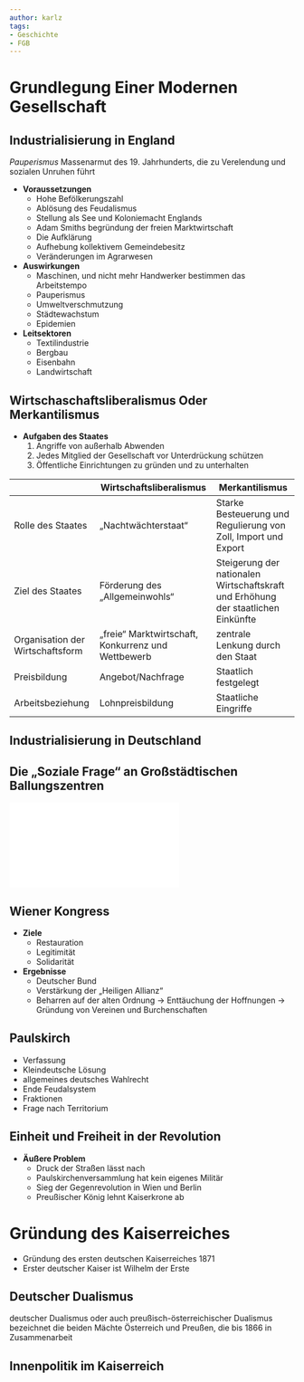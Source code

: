 ```yaml
---
author: karlz
tags:
- Geschichte
- FGB
---
```


# Grundlegung Einer Modernen Gesellschaft

## Industrialisierung in England

*Pauperismus* Massenarmut des 19. Jahrhunderts, die zu Verelendung und sozialen Unruhen führt

- **Voraussetzungen**
	- Hohe Befölkerungszahl
	- Ablösung des Feudalismus
	- Stellung als See und Koloniemacht Englands
	- Adam Smiths begründung der freien Marktwirtschaft
	- Die Aufklärung
	- Aufhebung kollektivem Gemeindebesitz
	- Veränderungen im Agrarwesen
- **Auswirkungen**
	- Maschinen, und nicht mehr Handwerker bestimmen das Arbeitstempo
	- Pauperismus
	- Umweltverschmutzung
	- Städtewachstum
	- Epidemien
- **Leitsektoren**
	- Textilindustrie
	- Bergbau
	- Eisenbahn
	- Landwirtschaft

## Wirtschaschaftsliberalismus Oder Merkantilismus

- **Aufgaben des Staates**
	1. Angriffe von außerhalb Abwenden
	1. Jedes Mitglied der Gesellschaft vor Unterdrückung schützen
	1. Öffentliche Einrichtungen zu gründen und zu unterhalten

|                                  | Wirtschaftsliberalismus                            | Merkantilismus                                                                    |
| -------------------------------- | -------------------------------------------------- | --------------------------------------------------------------------------------- |
| Rolle des Staates                | „Nachtwächterstaat“                                | Starke Besteuerung und Regulierung von Zoll, Import und Export                    |
| Ziel des Staates                 | Förderung des „Allgemeinwohls“                     | Steigerung der nationalen Wirtschaftskraft und Erhöhung der staatlichen Einkünfte |
| Organisation der Wirtschaftsform | „freie“ Marktwirtschaft, Konkurrenz und Wettbewerb | zentrale Lenkung durch den Staat                                                  |
| Preisbildung                     | Angebot/Nachfrage                                  | Staatlich festgelegt                                                              |
| Arbeitsbeziehung                 | Lohnpreisbildung                                   | Staatliche Eingriffe                                                              |

## Industrialisierung in Deutschland

## Die „Soziale Frage“ an Großstädtischen Ballungszentren

![Mann der Arbeit aufgewacht - AB2 - Schüler](Working%20Materials/Industiraliesierung/Mann%20der%20Arbeit%20aufgewacht%20-%20AB2%20-%20Schüler.pdf)

## Wiener Kongress

- **Ziele**
	- Restauration
	- Legitimität
	- Solidarität
- **Ergebnisse**
	- Deutscher Bund
	- Verstärkung der „Heiligen Allianz“
	- Beharren auf der alten Ordnung → Enttäuchung der Hoffnungen → Gründung von Vereinen und Burchenschaften

## Paulskirch

- Verfassung
- Kleindeutsche Lösung
- allgemeines deutsches Wahlrecht
- Ende Feudalsystem
- Fraktionen
- Frage nach Territorium

## Einheit und Freiheit in der Revolution

- **Äußere Problem**
	- Druck der Straßen lässt nach
	- Paulskirchenversammlung hat kein eigenes Militär
	- Sieg der Gegenrevolution in Wien und Berlin
	- Preußischer König lehnt Kaiserkrone ab

# Gründung des Kaiserreiches

- Gründung des ersten deutschen Kaiserreiches 1871
- Erster deutscher Kaiser ist Wilhelm der Erste

## Deutscher Dualismus

deutscher Dualismus oder auch preußisch-österreichischer Dualismus bezeichnet die beiden Mächte Österreich und Preußen, die bis 1866 in Zusammenarbeit

## Innenpolitik im Kaiserreich

